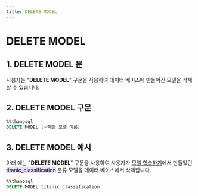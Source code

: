 ```yaml
---
title: DELETE MODEL
---
```


# __DELETE MODEL__

## __1. DELETE MODEL 문__ 

사용자는 "__DELETE MODEL__" 구문을 사용하여 데이터 베이스에 만들어진 모델을 삭제할 수 있습니다. 

## __2. DELETE MODEL 구문__

```sql
%%thanosql
DELETE MODEL [삭제할 모델 이름]
```

## __3. DELETE MODEL 예시__

아래 예는 "__DELETE MODEL__" 구문을 사용하여 사용자가 [모델 학습하기](/how-to_guides/ThanoSQL_query/BUILD_MODEL_SYNTAX/)에서 만들었던 <mark style="background-color:#E9D7FD ">titanic_classification</mark> 분류 모델을 데이터 베이스에서 삭제합니다.

```sql
%%thanosql
DELETE MODEL titanic_classification
```